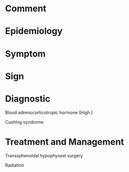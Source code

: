 # Comment

# Epidemiology

# Symptom

# Sign

# Diagnostic

Blood adrenocorticotropic hormone
(High.)

Cushing syndrome

# Treatment and Management

Transsphenoidal hypophyseal surgery

Radiation

